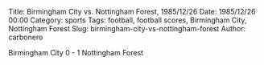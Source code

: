 Title: Birmingham City vs. Nottingham Forest, 1985/12/26
Date: 1985/12/26 00:00
Category: sports
Tags: football, football scores, Birmingham City, Nottingham Forest
Slug: birmingham-city-vs-nottingham-forest
Author: carbonero


Birmingham City 0 - 1 Nottingham Forest
